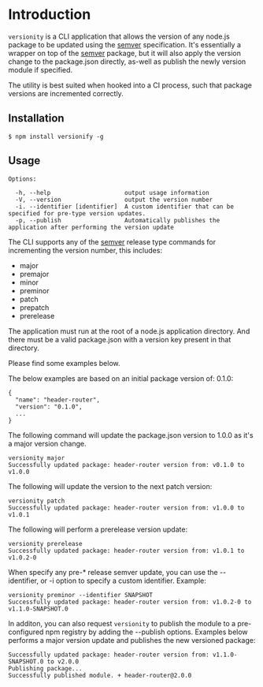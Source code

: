 Introduction
====================

`versionity` is a CLI application that allows the version of any node.js package to be updated using the [semver](http://semver.org) specification.
 It's essentially a wrapper on top of the [semver](https://github.com/npm/node-semver) package, but it will also apply the version change to the package.json directly, as-well as publish the newly version module if specified.
  
 The utility is best suited when hooked into a CI process, such that package versions are incremented correctly.
 

Installation
------------

    $ npm install versionify -g

Usage
-----------


    Options:
    
      -h, --help                     output usage information
      -V, --version                  output the version number
      -i. --identifier [identifier]  A custom identifier that can be specified for pre-type version updates.
      -p, --publish                  Automatically publishes the application after performing the version update



The CLI supports any of the [semver](https://github.com/npm/node-semver) release type commands for incrementing the version number, this includes:

+ major
+ premajor
+ minor
+ preminor
+ patch
+ prepatch
+ prerelease


The application must run at the root of a node.js application directory. And there must be a valid package.json with a version key present in that directory.

Please find some examples below.

The below examples are based on an initial package version of: 0.1.0:

    {
      "name": "header-router",
      "version": "0.1.0",
      ...
    }



The following command will update the package.json version to 1.0.0 as it's a major version change.

    versionity major
    Successfully updated package: header-router version from: v0.1.0 to v1.0.0
    
The following will update the version to the next patch version:

    versionity patch
    Successfully updated package: header-router version from: v1.0.0 to v1.0.1
    
The following will perform a prerelease version update:

    versionity prerelease
    Successfully updated package: header-router version from: v1.0.1 to v1.0.2-0
    
When specify any pre-* release semver update, you can use the --identifier, or -i option to specify a custom identifier. Example:

    versionity preminor --identifier SNAPSHOT
    Successfully updated package: header-router version from: v1.0.2-0 to v1.1.0-SNAPSHOT.0
    
In additon, you can also request `versionity` to publish the module to a pre-configured npm registry by adding the --publish options. Examples below performs a major version update and publishes the new versioned package:

    Successfully updated package: header-router version from: v1.1.0-SNAPSHOT.0 to v2.0.0
    Publishing package...
    Successfully published module. + header-router@2.0.0
    
    
    
    
    


